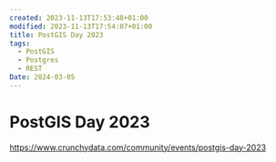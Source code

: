 ```yaml
---
created: 2023-11-13T17:53:48+01:00
modified: 2023-11-13T17:54:07+01:00
title: PostGIS Day 2023
tags:
  - PostGIS
  - Postgres
  - REST
Date: 2024-03-05
---
```



# PostGIS Day 2023

<https://www.crunchydata.com/community/events/postgis-day-2023>

